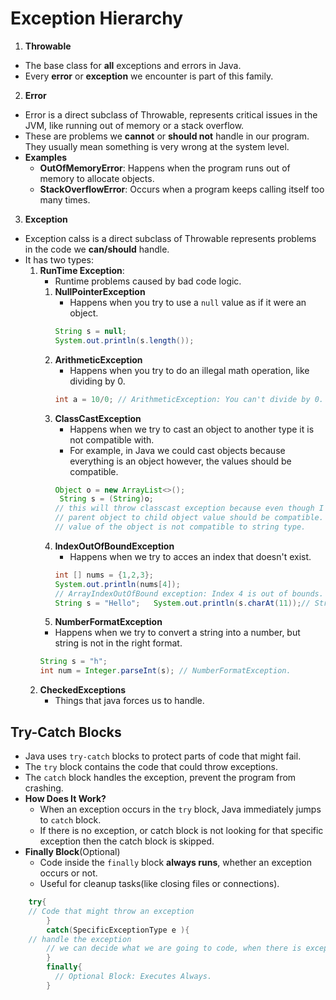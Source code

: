 # Exception Hierarchy
1. **Throwable**
* The base class for **all** exceptions and errors in Java.
* Every **error** or **exception** we encounter is part of this family. 

2. **Error**
* Error is a direct subclass of Throwable, represents critical issues in the JVM, 
like running out of memory or a stack overflow.
* These are problems we **cannot** or **should not** handle in our program.
They usually mean something is very wrong at the system level. 
* **Examples**
    - **OutOfMemoryError**: Happens when the program runs out of memory to allocate objects.
    - **StackOverflowError**: Occurs when a program keeps calling itself too many times.
  
3. **Exception**
* Exception calss is a direct subclass of Throwable represents problems in the code
we **can/should** handle.
* It has two types:
    1. **RunTime Exception**:
        * Runtime problems caused by bad code logic.
        1. **NullPointerException**
            * Happens when you try to use a `null` value as if it were an object.
            ```java 
            String s = null;
            System.out.println(s.length());
           ```
        2. **ArithmeticException**
           * Happens when you try to do an illegal math operation, like dividing by 0.
            ```java 
            int a = 10/0; // ArithmeticException: You can't divide by 0.
           ```
        3. **ClassCastException**
            * Happens when we try to cast an object to another type it is not compatible with.
            * For example, in Java we could cast objects because everything is an object 
            however, the values should be compatible.
            ```java 
            Object o = new ArrayList<>();
             String s = (String)o;
           // this will throw classcast exception because even though I could cast
           // parent object to child object value should be compatible. In here the 
           // value of the object is not compatible to string type.  
            ```
        4. **IndexOutOfBoundException**
            * Happens when we try to acces an index that doesn't exist. 
            ```java 
            int [] nums = {1,2,3};
            System.out.println(nums[4]); 
            // ArrayIndexOutOfBound exception: Index 4 is out of bounds. 
           String s = "Hello";   System.out.println(s.charAt(11));// StringIndexOutOfBounds exception. 

           ```
        5. **NumberFormatException**
         * Happens when we try to convert a string into a number, but string is not in the right
          format.
          ```java 
          String s = "h";
          int num = Integer.parseInt(s); // NumberFormatException.
       ```
    2. **CheckedExceptions**
        * Things that java forces us to handle.
       
## Try-Catch Blocks
* Java uses `try-catch` blocks to protect parts of code that might fail.
* The `try` block contains the code that could throw exceptions.
* The `catch` block handles the exception, prevent the program from crashing.
* **How Does It Work?**
    - When an exception occurs in the `try` block, Java immediately jumps to `catch` block.
    - If there is no exception, or catch block is not looking for that specific exception
     then the catch block is skipped.
* **Finally Block**(Optional)
    * Code inside the `finally` block **always runs**, whether an exception occurs or not.
    * Useful for cleanup tasks(like closing files or connections).
```java 
    try{
    // Code that might throw an exception
        }
        catch(SpecificExceptionType e ){
    // handle the exception
        // we can decide what we are going to code, when there is exception here.
        }
        finally{
          // Optional Block: Executes Always.
        }
```
       